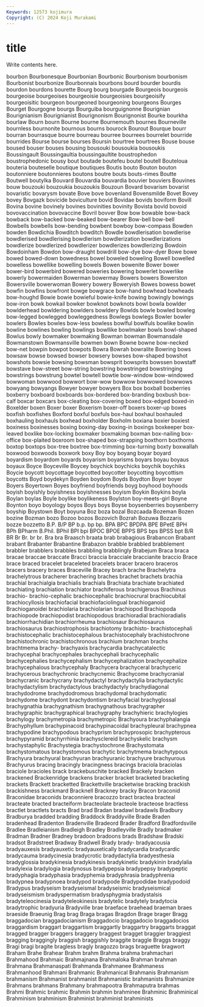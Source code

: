 ```yaml
---
Keywords: 12573 kojimura
Copyright: (C) 2024 Koji Murakami
---
```


# title

Write contents here.



 bourbon Bourbonesque Bourbonian Bourbonic
Bourbonism bourbonism Bourbonist bourbonize Bourbonnais bourbons bourd bourder bourdis bourdon
bourdons bourette Bourg bourg bourgade Bourgeois bourgeois bourgeoise bourgeoises bourgeoisie
bourgeoisies bourgeoisify bourgeoisitic bourgeon bourgeoned bourgeoning bourgeons Bourges Bourget Bourgogne
bourgs Bourguiba bourguignonne Bourignian Bourignianism Bourignianist Bourignonism Bourignonist Bourke bourkha
bourlaw Bourn bourn Bourne bourne Bournemouth bournes Bourneville bournless bournonite
bournous bourns bourock Bourout Bourque bourr bourran bourrasque bourre bourreau
bourree bourrees bourrelet bourride bourrides Bourse bourse bourses Boursin bourtree
bourtrees Bouse bouse boused bouser bouses bousing bousouki bousoukia bousoukis
Boussingault Boussingaultia boussingaultite boustrophedon boustrophedonic bousy bout boutade boutefeu boutel
boutell Bouteloua bouteria bouteselle boutique boutiques Boutis bouto Bouton bouton
boutonniere boutonnieres boutons boutre bouts bouts-rimes Boutte Boutwell boutylka Bouvard
Bouvardia bouvardia bouvier bouviers Bouvines bouw bouzouki bouzoukia bouzoukis Bouzoun
Bovard bovarism bovarist bovaristic bovarysm bovate Bove bove bovenland Bovensmilde
Bovet Bovey bovey Bovgazk bovicide boviculture bovid Bovidae bovids boviform
Bovill Bovina bovine bovinely bovines bovinities bovinity Bovista bovld bovoid
bovovaccination bovovaccine Bovril bovver Bow bow bowable bow-back bowback bow-backed
bow-beaked bow-bearer Bow-bell bow-bell Bowbells bowbells bow-bending bowbent bowboy bow-compass
Bowden bowden Bowdichia Bowditch bowditch Bowdle bowdlerisation bowdlerise bowdlerised bowdlerising
bowdlerism bowdlerization bowdlerizations bowdlerize bowdlerized bowdlerizer bowdlerizes bowdlerizing Bowdoin Bowdoinham
Bowdon bow-draught bowdrill bow-dye bow-dyer Bowe bowe bowed bowed-down bowedness
bowel boweled boweling Bowell bowelled bowelless bowellike bowelling bowels Bowen
bowenite Bower bower bower-bird bowerbird bowered boweries bowering bowerlet bowerlike
bowerly bowermaiden Bowerman bowermay Bowers bowers Bowerston Bowersville bowerwoman Bowery
bowery Boweryish Bowes bowess bowet bowfin bowfins bowfront bowge bowgrace
bow-hand bowhead bowheads bow-houghd Bowie bowie bowieful bowie-knife bowing bowingly
bowings bow-iron bowk bowkail bowker bowknot bowknots bowl bowla bowlder
bowlderhead bowldering bowlders bowldery Bowlds bowle bowled bowleg bow-legged bowlegged
bowleggedness Bowlegs bowlegs Bowler bowler bowlers Bowles bowles bow-less bowless
bowlful bowlfuls bowlike bowlin bowline bowlines bowling bowlings bowllike bowlmaker
bowls bowl-shaped Bowlus bowly bowmaker bowmaking Bowman bowman Bowmansdale Bowmanstown
Bowmansville bowmen bown Bowne bowne bow-necked bow-net bowpin bowpot bowpots
Bowra Bowrah bowralite Bowring bows bowsaw bowse bowsed bowser bowsery
bowses bow-shaped bowshot bowshots bowsie bowsing bowsman bowsprit bowsprits bowssen
bowstaff bowstave bow-street bow-string bowstring bowstringed bowstringing bowstrings bowstrung bowtel
bowtell bowtie bow-window bow-windowed bowwoman bowwood bowwort bow-wow bowwow bowwowed
bowwows bowyang bowyangs Bowyer bowyer bowyers Box box boxball boxberries
boxberry boxboard boxboards box-bordered box-branding boxbush box-calf boxcar boxcars box-cleating
box-covering boxed box-edged boxed-in Boxelder boxen Boxer boxer Boxerism boxer-off
boxers boxer-up boxes boxfish boxfishes Boxford boxful boxfuls box-haul boxhaul
boxhauled boxhauling boxhauls boxhead boxholder Boxholm boxiana boxier boxiest boxiness
boxinesses boxing boxing-day boxing-in boxings boxkeeper box-leaved boxlike box-locking boxmaker
boxmaking boxman box-nailing box-office box-plaited boxroom box-shaped box-strapping boxthorn boxthorns
boxtop boxtops box-tree boxtree box-trimming box-turning boxty boxwallah boxwood boxwoods
boxwork boxy Boy boy boyang boyar boyard boyardism boyardom boyards
boyarism boyarisms boyars boyau boyaus boyaux Boyce Boyceville Boycey boychick
boychicks boychik boychiks Boycie boycott boycottage boycotted boycotter boycotting boycottism
boycotts Boyd boydekyn Boyden boydom Boyds Boydton Boyer boyer Boyers
Boyertown Boyes boyfriend boyfriends boyg boyhood boyhoods boyish boyishly boyishness
boyishnesses boyism Boykin Boykins boyla Boylan boylas Boyle boylike boylikeness
Boylston boy-meets-girl Boyne Boynton boyo boyology boyos Boys boys Boyse
boysenberries boysenberry boyship Boystown Boyt boyuna Boz boza bozal Bozcaada
Bozeman Bozen bozine Bozman bozo Bozoo bozos Bozovich Bozrah Bozuwa
Bozzaris bozze bozzetto B.P. B/P BP b.p. bp bp. BPA
BPC BPDPA BPE BPetE BPH BPh BPharm B.Phil. BPhil BPI
bpi BPOC BPOE BPPS BPS bps BPSS bpt B/R BR
Br Br. br br. Bra bra Braasch braata brab brabagious
Brabancon Brabant brabant Brabanter Brabantine Brabazon brabble brabbled brabblement brabbler
brabblers brabbles brabbling brabblingly Brabejum Braca braca bracae braccae braccate
Bracci braccia bracciale braccianite braccio Brace brace braced bracelet braceleted
bracelets bracer bracero braceros bracers bracery braces Braceville Bracey brach
brache Brachelytra brachelytrous bracherer brachering braches brachet brachets brachia brachial
brachialgia brachialis brachials Brachiata brachiate brachiated brachiating brachiation brachiator brachiferous
brachigerous Brachinus brachio- brachio-cephalic brachiocephalic brachiocrural brachiocubital brachiocyllosis brachiofacial brachiofaciolingual
brachioganoid Brachioganoidei brachiolaria brachiolarian brachiopod Brachiopoda brachiopode brachiopodist brachiopodous brachioradial
brachioradialis brachiorrhachidian brachiorrheuma brachiosaur Brachiosaurus brachiosaurus brachiostrophosis brachiotomy brachisto- brachistocephali
brachistocephalic brachistocephalous brachistocephaly brachistochrone brachistochronic brachistochronous brachium brachman brachs brachtmema
brachy- brachyaxis brachycardia brachycatalectic brachycephal brachycephales brachycephali brachycephalic brachycephalies brachycephalism
brachycephalization brachycephalize brachycephalous brachycephaly Brachycera brachyceral brachyceric brachycerous brachychronic brachycnemic
Brachycome brachycranial brachycranic brachycrany brachydactyl brachydactylia brachydactylic brachydactylism brachydactylous brachydactyly
brachydiagonal brachydodrome brachydodromous brachydomal brachydomatic brachydome brachydont brachydontism brachyfacial brachyglossal
brachygnathia brachygnathism brachygnathous brachygrapher brachygraphic brachygraphical brachygraphy brachyhieric brachylogies brachylogy
brachymetropia brachymetropic Brachyoura brachyphalangia Brachyphyllum brachypinacoid brachypinacoidal brachypleural brachypnea brachypodine
brachypodous brachyprism brachyprosopic brachypterous brachypyramid brachyrrhinia brachysclereid brachyskelic brachysm brachystaphylic
Brachystegia brachystochrone Brachystomata brachystomatous brachystomous brachytic brachytmema brachytypous Brachyura brachyural
brachyuran brachyuranic brachyure brachyurous Brachyurus bracing bracingly bracingness bracings braciola
braciolas braciole bracioles brack brackebuschite bracked Brackely bracken brackened Brackenridge
brackens bracker bracket bracketed bracketing brackets Brackett bracketted Brackettville bracketwise
bracking brackish brackishness brackmard Bracknell Brackney bracky Bracon braconid Braconidae
braconids braconniere bracozzo bract bractea bracteal bracteate bracted bracteiform bracteolate
bracteole bracteose bractless bractlet bractlets bracts Brad brad Bradan bradawl
bradawls Bradbury Bradburya bradded bradding Braddock Braddyville Brade Braden bradenhead
Bradenton Bradenville Bradeord Brader Bradford Bradfordsville Bradlee Bradleianism Bradleigh Bradley
Bradleyville Bradly bradmaker Bradman Bradner Bradney bradoon bradoons brads Bradshaw
Bradski bradsot Bradstreet Bradway Bradwell Brady brady- bradyacousia bradyauxesis bradyauxetic
bradyauxetically bradycardia bradycardic bradycauma bradycinesia bradycrotic bradydactylia bradyesthesia bradyglossia bradykinesia
bradykinesis bradykinetic bradykinin bradylalia bradylexia bradylogia bradynosus bradypepsia bradypepsy bradypeptic
bradyphagia bradyphasia bradyphemia bradyphrasia bradyphrenia bradypnea bradypnoea bradypod bradypode Bradypodidae
bradypodoid Bradypus bradyseism bradyseismal bradyseismic bradyseismical bradyseismism bradyspermatism bradysphygmia bradystalsis
bradyteleocinesia bradyteleokinesis bradytelic bradytely bradytocia bradytrophic bradyuria Bradyville brae braeface
braehead braeman braes braeside Braeunig Brag brag Braga bragas Bragdon
Brage brager Bragg braggadocian braggadocianism Braggadocio braggadocio braggadocios braggardism braggart
braggartism braggartly braggartry braggarts braggat bragged bragger braggers braggery braggest
bragget braggier braggiest bragging braggingly braggish braggishly braggite braggle Braggs
braggy Bragi bragi bragite bragless bragly bragozzo brags braguette bragwort
Braham Brahe Brahear Brahm brahm Brahma brahma brahmachari Brahmahood Brahmaic
Brahmajnana Brahmaloka Brahman brahman Brahmana Brahmanaspati Brahmanda Brahmanee Brahmaness Brahmanhood
Brahmani Brahmanic Brahmanical Brahmanis Brahmanism brahmanism Brahmanist brahmanist Brahmanistic brahmanists
Brahmanize Brahmans brahmans Brahmany brahmapootra Brahmaputra brahmas Brahmi Brahmic brahmic
Brahmin brahmin brahminee Brahminic Brahminical Brahminism brahminism Brahminist brahminist brahminists

